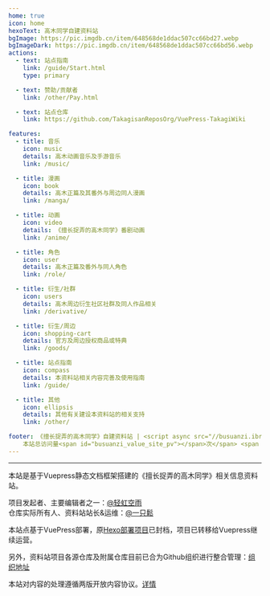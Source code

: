 ```yaml
---
home: true
icon: home
hexoText: 高木同学自建资料站
bgImage: https://pic.imgdb.cn/item/648568de1ddac507cc66bd27.webp
bgImageDark: https://pic.imgdb.cn/item/648568de1ddac507cc66bd56.webp
actions:
  - text: 站点指南
    link: /guide/Start.html
    type: primary

  - text: 赞助/贡献者
    link: /other/Pay.html

  - text: 站点仓库
    link: https://github.com/TakagisanReposOrg/VuePress-TakagiWiki

features:
  - title: 音乐
    icon: music
    details: 高木动画音乐及手游音乐
    link: /music/

  - title: 漫画
    icon: book
    details: 高木正篇及其番外与周边同人漫画
    link: /manga/

  - title: 动画
    icon: video
    details: 《擅长捉弄的高木同学》番剧动画
    link: /anime/

  - title: 角色
    icon: user
    details: 高木正篇及番外与同人角色
    link: /role/

  - title: 衍生/社群
    icon: users
    details: 高木周边衍生社区社群及同人作品相关
    link: /derivative/

  - title: 衍生/周边
    icon: shopping-cart
    details: 官方及周边授权商品或特典
    link: /goods/

  - title: 站点指南
    icon: compass
    details: 本资料站相关内容完善及使用指南
    link: /guide/

  - title: 其他
    icon: ellipsis
    details: 其他有关建设本资料站的相关支持
    link: /other/

footer: 《擅长捉弄的高木同学》自建资料站 | <script async src="//busuanzi.ibruce.info/busuanzi/2.3/busuanzi.pure.mini.js"></script> <span id="busuanzi_container_site_pv">
    本站总访问量<span id="busuanzi_value_site_pv"></span>次</span> <span id="busuanzi_container_site_uv">本站访客数<span id="busuanzi_value_site_uv"></span>人次</span> 
---
```


---

本站是基于Vuepress静态文档框架搭建的《擅长捉弄的高木同学》相关信息资料站。  

项目发起者、主要编辑者之一：[@轻虹空雨](https://blog.mufeng086.com) <br/>
仓库实际所有人、资料站站长&运维：[@一只鬆](https://blog.sotkg.cn)

本站点基于VuePress部署，原[Hexo部署项目](https://github.com/TakagisanReposOrg/Hexo-TakagiWiki)已封档，项目已转移给Vuepress继续运营。

另外，资料站项目各源仓库及附属仓库目前已合为Github组织进行整合管理：[组织地址](https://github.com/TakagisanReposOrg)

本站对内容的处理遵循两版开放内容协议。[详情](https://wiki.takagi3.cn/other/license.html)